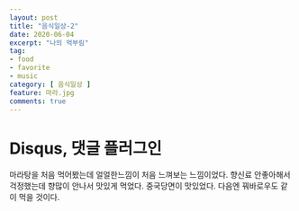 ```yaml
---
layout: post
title: "음식일상-2"
date: 2020-06-04
excerpt: "나의 먹부림"
tag:
- food
- favorite
- music
category: [ 음식일상 ]
feature: 마라.jpg
comments: true
---
```


Disqus, 댓글 플러그인
==

마라탕을 처음 먹어봤는데 얼얼한느낌이 처음 느껴보는 느낌이었다. 
향신료 안좋아해서 걱정했는데 향많이 안나서 맛있게 먹었다.
중국당면이 맛있었다. 다음엔 꿔바로우도 같이 먹을 것이다.
